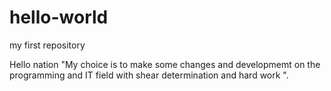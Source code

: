 # hello-world
my first repository

Hello nation
"My choice is to make some changes and developmemt on the programming and IT field 
with shear determination and hard work ".
